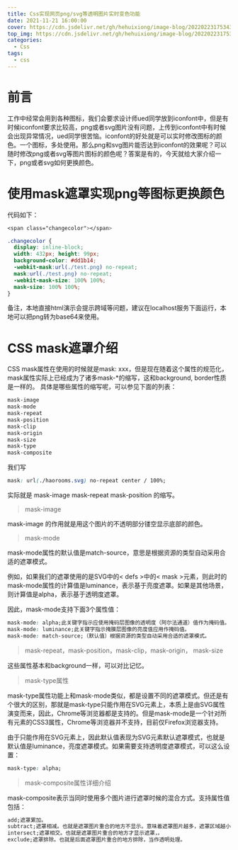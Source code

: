 ```yaml
---
title: Css实现网页png/svg等透明图片实时变色功能
date: 2021-11-21 16:00:00
cover: https://cdn.jsdelivr.net/gh/hehuixiong/image-blog/20220223175343.png
top_img: https://cdn.jsdelivr.net/gh/hehuixiong/image-blog/20220223175343.png
categories:
  - Css
tags:
  - css
---
```


# 前言
工作中经常会用到各种图标，我们会要求设计师ued同学放到iconfont中，但是有时候iconfont要求比较高，png或者svg图片没有问题，上传到iconfont中有时候会出现异常情况，ued同学很苦恼。iconfont的好处就是可以实时修改图标的颜色。一个图标，多处使用。那么png和svg图片能否达到iconfont的效果呢？可以随时修改png或者svg等图片图标的颜色呢？答案是有的，今天就给大家介绍一下，png或者svg如何更换颜色。

# 使用mask遮罩实现png等图标更换颜色
代码如下：
```css
<span class="changecolor"></span>

.changecolor {
  display: inline-block;
  width: 432px; height: 99px;
  background-color: #dd1b14;
  -webkit-mask:url(./test.png) no-repeat;
  mask:url(./test.png) no-repeat;
  -webkit-mask-size: 100% 100%;
  mask-size: 100% 100%;
}
```

备注，本地直接html演示会提示跨域等问题，建议在localhost服务下面运行，本地可以把png转为base64来使用。

# CSS mask遮罩介绍
CSS mask属性在使用的时候就是mask: xxx，但是现在随着这个属性的规范化，mask属性实际上已经成为了诸多mask-*的缩写，这和background, border性质是一样的。
具体是哪些属性的缩写呢，可以参见下面的列表：
```css
mask-image
mask-mode
mask-repeat
mask-position
mask-clip
mask-origin
mask-size
mask-type
mask-composite
```
我们写
```css
mask: url(./haorooms.svg) no-repeat center / 100%; 
```
实际就是 mask-image mask-repeat mask-position 的缩写。

> mask-image

mask-image 的作用就是用这个图片的不透明部分镂空显示底部的颜色。

> mask-mode

mask-mode属性的默认值是match-source，意思是根据资源的类型自动采用合适的遮罩模式。

例如，如果我们的遮罩使用的是SVG中的< defs >中的< mask >元素，则此时的mask-mode属性的计算值是luminance，表示基于亮度遮罩。如果是其他场景，则计算值是alpha，表示基于透明度遮罩。

因此，mask-mode支持下面3个属性值：
```css
mask-mode: alpha;此关键字指示应使用掩码层图像的透明度（阿尔法通道）值作为掩码值。
mask-mode: luminance;此关键字指示掩膜层图像的亮度值应用作掩码值。
mask-mode: match-source;（默认值）根据资源的类型自动采用合适的遮罩模式。
```

> mask-repeat，mask-position，mask-clip，mask-origin， mask-size

这些属性基本和background一样，可以对比记忆。

> mask-type属性

mask-type属性功能上和mask-mode类似，都是设置不同的遮罩模式。但还是有个很大的区别，那就是mask-type只能作用在SVG元素上，本质上是由SVG属性演变而来，因此，Chrome等浏览器都是支持的。但是mask-mode是一个针对所有元素的CSS3属性，Chrome等浏览器并不支持，目前仅Firefox浏览器支持。

由于只能作用在SVG元素上，因此默认值表现为SVG元素默认遮罩模式，也就是默认值是luminance，亮度遮罩模式。如果需要支持透明度遮罩模式，可以这么设置：
```css
mask-type: alpha;
```

> mask-composite属性详细介绍

mask-composite表示当同时使用多个图片进行遮罩时候的混合方式。支持属性值包括：

```css
add;遮罩累加。
subtract;遮罩相减。也就是遮罩图片重合的地方不显示。意味着遮罩图片越多，遮罩区域越小。
intersect;遮罩相交。也就是遮罩图片重合的地方才显示遮罩，。
exclude;遮罩排除。也就是后面遮罩图片重合的地方排除，当作透明处理。
```
